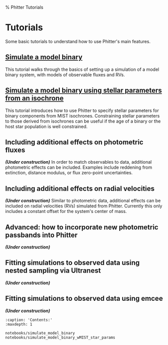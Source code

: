 % Phitter Tutorials

# Tutorials

Some basic tutorials to understand how to use Phitter's main features.

## [Simulate a model binary](notebooks/simulate_model_binary)

This tutorial walks through the basics of setting up a simulation of a model binary system, with models of observable fluxes and RVs.

## [Simulate a model binary using stellar parameters from an isochrone](notebooks/simulate_model_binary_wMIST_star_params)

This tutorial introduces how to use Phitter to specify stellar parameters for binary components from MIST isochrones. Constraining stellar parameters to those derived from isochrones can be useful if the age of a binary or the host star population is well constrained.

## Including additional effects on photometric fluxes

***(Under construction)*** In order to match observables to data, additional photometric effects can be included. Examples include reddening from extinction, distance modulus, or flux zero-point uncertainties.

## Including additional effects on radial velocities

***(Under construction)*** Similar to photometric data, additional effects can be included on radial velocities (RVs) simulated from Phitter. Currently this only includes a constant offset for the system's center of mass.

## Advanced: how to incorporate new photometric passbands into Phitter

***(Under construction)*** 

## Fitting simulations to observed data using nested sampling via Ultranest

***(Under construction)***

## Fitting simulations to observed data using emcee

***(Under construction)***

```{toctree}
:caption: 'Contents:'
:maxdepth: 1

notebooks/simulate_model_binary
notebooks/simulate_model_binary_wMIST_star_params
```